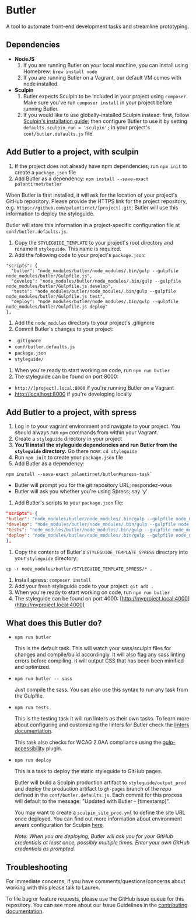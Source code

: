# Butler

A tool to automate front-end development tasks and streamline prototyping.

## Dependencies

* **NodeJS**
  1. If you are running Butler on your local machine, you can install using Homebrew: `brew install node`
  1. If you are running Butler on a Vagrant, our default VM comes with node installed.
* **Sculpin**
  1. Butler expects Sculpin to be included in your project using `composer`. Make sure you've run `composer install` in your project before running Butler.
  1. If you would like to use globally-installed Sculpin instead: first, follow [Sculpin's installation guide](https://sculpin.io/getstarted/); then configure Butler to use it by setting `defaults.sculpin_run = 'sculpin';` in your project's `conf/butler.defaults.js` file.

## Add Butler to a project, with sculpin

1. If the project does not already have npm dependencies, run `npm init` to create a `package.json` file
1. Add Butler as a dependency: `npm install --save-exact palantirnet/butler`

  When Butler is first installed, it will ask for the location of your project's GitHub repository. Please provide the HTTPS link for the project repository, e.g. `https://github.com/palantirnet/[project].git`; Butler will use this information to deploy the styleguide.

  Butler will store this information in a project-specific configuration file at `conf/butler.defaults.js`.

1. Copy the `STYLEGUIDE_TEMPLATE` to your project's root directory and rename it `styleguide`. This name is required.
1. Add the following code to your project's `package.json`:

  ````
  "scripts": {
    "butler": "node_modules/butler/node_modules/.bin/gulp --gulpfile node_modules/butler/Gulpfile.js",
    "develop": "node_modules/butler/node_modules/.bin/gulp --gulpfile node_modules/butler/Gulpfile.js develop",
    "tests": "node_modules/butler/node_modules/.bin/gulp --gulpfile node_modules/butler/Gulpfile.js test",
    "deploy": "node_modules/butler/node_modules/.bin/gulp --gulpfile node_modules/butler/Gulpfile.js deploy"
  },
  ````
1. Add the `node_modules` directory to your project's .gitignore
1. Commit Butler's changes to your project:
  * `.gitignore`
  * `conf/butler.defaults.js`
  * `package.json`
  * `styleguide/`
1. When you're ready to start working on code, run `npm run butler`
1. The styleguide can be found on port 8000:
  * `http://[project].local:8000` if you're running Butler on a Vagrant
  * [http://localhost:8000](http://localhost:8000) if you're developing locally

## Add Butler to a project, with spress

1. Log in to your vagrant environment and navigate to your project. You should always run `npm` commands from within your Vagrant.
1. Create a `styleguide` directory in your project
1. **You'll install the styleguide dependencies and run Butler from the `styleguide` directory.** Go there now: `cd styleguide`
1. Run `npm init` to create your `package.json` file
1. Add Butler as a dependency:

  ```
npm install --save-exact palantirnet/butler#spress-task`
```
  * Butler will prompt you for the git repository URL; respondez-vous
  * Butler will ask you whether you're using Spress; say 'y'
1. Add Butler's scripts to your `package.json` file:

  ```json
"scripts": {
  "butler": "node_modules/butler/node_modules/.bin/gulp --gulpfile node_modules/butler/Gulpfile.js",
  "develop": "node_modules/butler/node_modules/.bin/gulp --gulpfile node_modules/butler/Gulpfile.js develop",
  "tests": "node_modules/butler/node_modules/.bin/gulp --gulpfile node_modules/butler/Gulpfile.js test",
  "deploy": "node_modules/butler/node_modules/.bin/gulp --gulpfile node_modules/butler/Gulpfile.js deploy"
},
```
1. Copy the contents of Butler's `STYLEGUIDE_TEMPLATE_SPRESS` directory into your `styleguide` directory:

  ```
cp -r node_modules/butler/STYLEGUIDE_TEMPLATE_SPRESS/* .
```
1. Install spress: `composer install`
1. Add your fresh styleguide code to your project: `git add .`
1. When you're ready to start working on code, run `npm run butler`
1. The styleguide can be found on port 4000: [http://myproject.local:4000](http://myproject.local:4000)

## What does this Butler do?

* `npm run butler`

  This is the default task. This will watch your sass/sculpin files for changes and compile/build accordingly. It will also flag any sass linting errors before compiling. It will output CSS that has been been minified and optimized.

* `npm run butler -- sass`

  Just compile the sass. You can also use this syntax to run any task from the Gulpfile.

* `npm run tests`

  This is the testing task it will run linters as their own tasks. To learn more about configuring and customizing the linters for Butler check the [linters documentation](/docs/LINTERS.md).

  This task also checks for WCAG 2.0AA compliance using the [gulp-accessibility](https://github.com/yargalot/gulp-accessibility) plugin.

* `npm run deploy`

  This is a task to deploy the static styleguide to GitHub pages.

  Butler will build a Sculpin production artifact to `styleguide/output_prod` and deploy the production artifact to `gh-pages` branch of the repo defined in the `conf/butler.defaults.js`. Each commit for this process will default to the message: "Updated with Butler - [timestamp]".

  You may want to create a `sculpin_site_prod.yml` to define the site URL once deployed. You can find out more information about environment aware configuration for Sculpin [here](https://sculpin.io/documentation/configuration/).

  *Note: When you are deploying, Butler will ask you for your GitHub credentials at least once, possibly multiple times. Enter your own GitHub credentials as prompted.*

## Troubleshooting

For immediate concerns, if you have comments/questions/concerns about working with this please talk to Lauren.

To file bug or feature requests, please use the GitHub issue queue for this repository. You can see more about our Issue Guidelines in the [contributing documentation](/docs/CONTRIBUTING.md).
